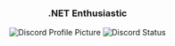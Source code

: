 <h3 align="center">.NET Enthusiastic</h3>

<p align="center">
  <img src="https://discordapp.com/api/users/1096450883992158350/avatar" alt="Discord Profile Picture" />
  <img src="https://lanyard-profile-readme.vercel.app/api/1096450883992158350" alt="Discord Status" />
</p>
